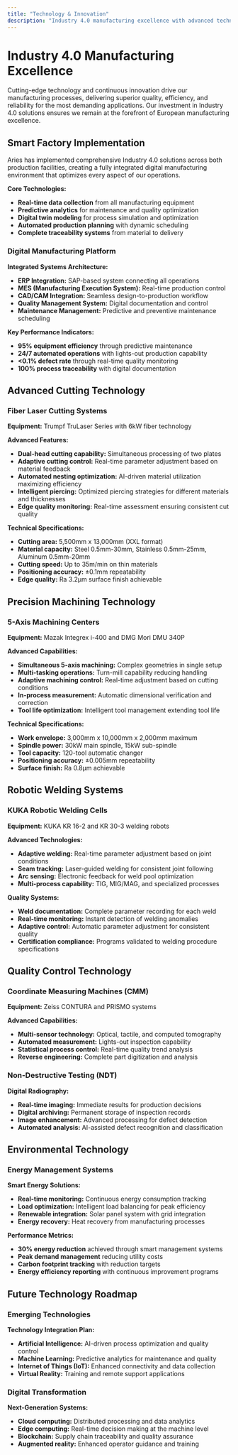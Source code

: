 ```yaml
---
title: "Technology & Innovation"
description: "Industry 4.0 manufacturing excellence with advanced technology driving superior quality, efficiency, and reliability for demanding applications."
---
```


# Industry 4.0 Manufacturing Excellence

Cutting-edge technology and continuous innovation drive our manufacturing processes, delivering superior quality, efficiency, and reliability for the most demanding applications. Our investment in Industry 4.0 solutions ensures we remain at the forefront of European manufacturing excellence.

## Smart Factory Implementation

Aries has implemented comprehensive Industry 4.0 solutions across both production facilities, creating a fully integrated digital manufacturing environment that optimizes every aspect of our operations.

**Core Technologies:**
- **Real-time data collection** from all manufacturing equipment
- **Predictive analytics** for maintenance and quality optimization
- **Digital twin modeling** for process simulation and optimization
- **Automated production planning** with dynamic scheduling
- **Complete traceability systems** from material to delivery

### Digital Manufacturing Platform

**Integrated Systems Architecture:**
- **ERP Integration:** SAP-based system connecting all operations
- **MES (Manufacturing Execution System):** Real-time production control
- **CAD/CAM Integration:** Seamless design-to-production workflow
- **Quality Management System:** Digital documentation and control
- **Maintenance Management:** Predictive and preventive maintenance scheduling

**Key Performance Indicators:**
- **95% equipment efficiency** through predictive maintenance
- **24/7 automated operations** with lights-out production capability
- **<0.1% defect rate** through real-time quality monitoring
- **100% process traceability** with digital documentation

## Advanced Cutting Technology

### Fiber Laser Cutting Systems
**Equipment:** Trumpf TruLaser Series with 6kW fiber technology

**Advanced Features:**
- **Dual-head cutting capability:** Simultaneous processing of two plates
- **Adaptive cutting control:** Real-time parameter adjustment based on material feedback
- **Automated nesting optimization:** AI-driven material utilization maximizing efficiency
- **Intelligent piercing:** Optimized piercing strategies for different materials and thicknesses
- **Edge quality monitoring:** Real-time assessment ensuring consistent cut quality

**Technical Specifications:**
- **Cutting area:** 5,500mm x 13,000mm (XXL format)
- **Material capacity:** Steel 0.5mm-30mm, Stainless 0.5mm-25mm, Aluminum 0.5mm-20mm
- **Cutting speed:** Up to 35m/min on thin materials
- **Positioning accuracy:** ±0.1mm repeatability
- **Edge quality:** Ra 3.2μm surface finish achievable

## Precision Machining Technology

### 5-Axis Machining Centers
**Equipment:** Mazak Integrex i-400 and DMG Mori DMU 340P

**Advanced Capabilities:**
- **Simultaneous 5-axis machining:** Complex geometries in single setup
- **Multi-tasking operations:** Turn-mill capability reducing handling
- **Adaptive machining control:** Real-time adjustment based on cutting conditions
- **In-process measurement:** Automatic dimensional verification and correction
- **Tool life optimization:** Intelligent tool management extending tool life

**Technical Specifications:**
- **Work envelope:** 3,000mm x 10,000mm x 2,000mm maximum
- **Spindle power:** 30kW main spindle, 15kW sub-spindle
- **Tool capacity:** 120-tool automatic changer
- **Positioning accuracy:** ±0.005mm repeatability
- **Surface finish:** Ra 0.8μm achievable

## Robotic Welding Systems

### KUKA Robotic Welding Cells
**Equipment:** KUKA KR 16-2 and KR 30-3 welding robots

**Advanced Technologies:**
- **Adaptive welding:** Real-time parameter adjustment based on joint conditions
- **Seam tracking:** Laser-guided welding for consistent joint following
- **Arc sensing:** Electronic feedback for weld pool optimization
- **Multi-process capability:** TIG, MIG/MAG, and specialized processes

**Quality Systems:**
- **Weld documentation:** Complete parameter recording for each weld
- **Real-time monitoring:** Instant detection of welding anomalies
- **Adaptive control:** Automatic parameter adjustment for consistent quality
- **Certification compliance:** Programs validated to welding procedure specifications

## Quality Control Technology

### Coordinate Measuring Machines (CMM)
**Equipment:** Zeiss CONTURA and PRISMO systems

**Advanced Capabilities:**
- **Multi-sensor technology:** Optical, tactile, and computed tomography
- **Automated measurement:** Lights-out inspection capability
- **Statistical process control:** Real-time quality trend analysis
- **Reverse engineering:** Complete part digitization and analysis

### Non-Destructive Testing (NDT)
**Digital Radiography:**
- **Real-time imaging:** Immediate results for production decisions
- **Digital archiving:** Permanent storage of inspection records
- **Image enhancement:** Advanced processing for defect detection
- **Automated analysis:** AI-assisted defect recognition and classification

## Environmental Technology

### Energy Management Systems
**Smart Energy Solutions:**
- **Real-time monitoring:** Continuous energy consumption tracking
- **Load optimization:** Intelligent load balancing for peak efficiency
- **Renewable integration:** Solar panel system with grid integration
- **Energy recovery:** Heat recovery from manufacturing processes

**Performance Metrics:**
- **30% energy reduction** achieved through smart management systems
- **Peak demand management** reducing utility costs
- **Carbon footprint tracking** with reduction targets
- **Energy efficiency reporting** with continuous improvement programs

## Future Technology Roadmap

### Emerging Technologies
**Technology Integration Plan:**
- **Artificial Intelligence:** AI-driven process optimization and quality control
- **Machine Learning:** Predictive analytics for maintenance and quality
- **Internet of Things (IoT):** Enhanced connectivity and data collection
- **Virtual Reality:** Training and remote support applications

### Digital Transformation
**Next-Generation Systems:**
- **Cloud computing:** Distributed processing and data analytics
- **Edge computing:** Real-time decision making at the machine level
- **Blockchain:** Supply chain traceability and quality assurance
- **Augmented reality:** Enhanced operator guidance and training